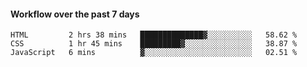 #### Workflow over the past 7 days

<!--START_SECTION:waka-->
```text
HTML         2 hrs 38 mins   ██████████████▓░░░░░░░░░░   58.62 % 
CSS          1 hr 45 mins    █████████▓░░░░░░░░░░░░░░░   38.87 % 
JavaScript   6 mins          ▓░░░░░░░░░░░░░░░░░░░░░░░░   02.51 % 
```
<!--END_SECTION:waka-->
